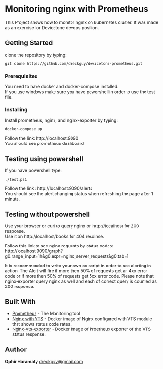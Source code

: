 # Monitoring nginx with Prometheus
This Project shows how to monitor nginx on kubernetes cluster.
It was made as an exercise for Devicetone devops position.

## Getting Started
clone the repository by typing:
```
git clone https://github.com/dreckguy/devicetone-prometheus.git
```

### Prerequisites
You need to have docker and docker-compose installed.\
If you use windows make sure you have powershell in order to use the test file.

### Installing
Install prometheus, nginx, and nginx-exporter by typing:
```
docker-compose up
```
Follow the link: http://localhost:9090 \
You should see prometheus dashboard

## Testing using powershell

If you have powershell type:
```
./test.ps1
```
Follow the link : http://localhost:9090/alerts \
You should see the alert changing status when refreshing the page after 1 minute.

## Testing without powershell
Use your browser or curl to query nginx on http://localhost for 200 response.\
Use it on http://localhost/books for 404 resoinse.

Follow this link to see nginx requests by status codes:\
http://localhost:9090/graph?g0.range_input=1h&g0.expr=nginx_server_requests&g0.tab=1

It is reccommended to write your own os script in order to see alerting in action.
The Alert will fire if more then 50% of requests get an 4xx error code or if more then 50% of requests get 5xx error code.
Please note that nginx-exporter query nginx as well and each of correct query is counted as 200 response.

## Built With
* [Prometheus](https://prometheus.io/) - The Monitoring tool
* [Nginx with VTS](https://hub.docker.com/r/gaciaga/nginx-vts/) - Docker image of Nginx configured with VTS module that shows status code rates.
* [Nginx-vts-exporter](https://hub.docker.com/r/sophos/nginx-vts-exporter/) - Docker image of Proetheus exporter of the VTS status response.

## Author
**Ophir Haramaty** dreckguy@gmail.com
